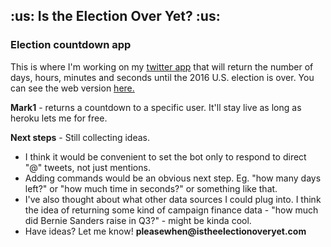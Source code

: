 <h2>:us: Is the Election Over Yet? :us:</h2>

<h3>Election countdown app</h3>

This is where I'm working on my [twitter app](http://www.twitter.com/isitoveryet2016) that will return the number of days, hours, minutes and seconds until the 2016 U.S. election is over. You can see the web version [here.](http://www.istheelectionoveryet.com)

<b>Mark1</b> - returns a countdown to a specific user. It'll stay live as long as heroku lets me for free.

<b>Next steps</b> - Still collecting ideas. 
<ul>	
<li>I think it would be convenient to set the bot only to respond to direct "@" tweets, not just mentions.</li>
<li>Adding commands would be an obvious next step. Eg. "how many days left?" or "how much time in seconds?" or something like that.</li>
<li>I've also thought about what other data sources I could plug into. I think the idea of returning some kind of campaign finance data - "how much did Bernie Sanders raise in Q3?" - might be kinda cool.</li>
<li>Have ideas? Let me know! <b>pleasewhen@istheelectionoveryet.com</b></li>
</ul>